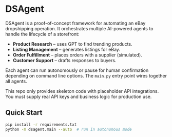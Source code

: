 # DSAgent

DSAgent is a proof-of-concept framework for automating an eBay dropshipping
operation. It orchestrates multiple AI-powered agents to handle the
lifecycle of a storefront:

- **Product Research** – uses GPT to find trending products.
- **Listing Management** – generates listings for eBay.
- **Order Fulfillment** – places orders with a supplier (simulated).
- **Customer Support** – drafts responses to buyers.

Each agent can run autonomously or pause for human confirmation depending on
command line options. The `main.py` entry point wires together all agents.

This repo only provides skeleton code with placeholder API integrations. You
must supply real API keys and business logic for production use.

## Quick Start

```bash
pip install -r requirements.txt
python -m dsagent.main --auto  # run in autonomous mode
```
